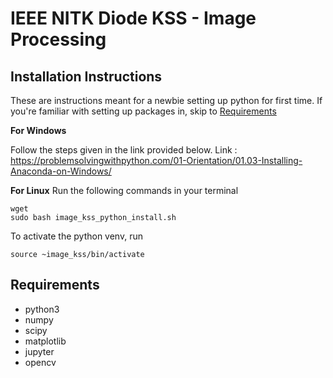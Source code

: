 # IEEE NITK Diode KSS - Image Processing

## Installation Instructions
These are instructions meant for a newbie setting up python for first time. If you're familiar with setting up packages in, skip to [Requirements](#requirements)

**For Windows** 

Follow the steps given in the link provided below. 
Link : https://problemsolvingwithpython.com/01-Orientation/01.03-Installing-Anaconda-on-Windows/

**For Linux**
Run the following commands in your terminal
```
wget 
sudo bash image_kss_python_install.sh
```

To activate the python venv, run 
```
source ~image_kss/bin/activate
```
## <a name="requirements"></a>Requirements
- python3
- numpy
- scipy
- matplotlib
- jupyter
- opencv